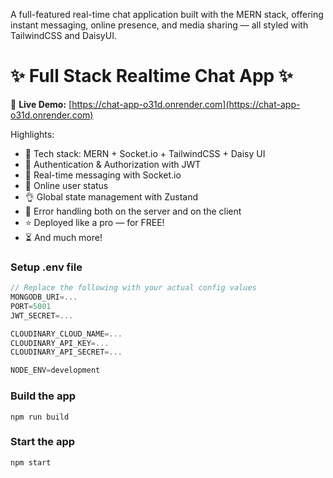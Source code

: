 A full-featured real-time chat application built with the MERN stack, offering instant messaging, online presence, and media sharing — all styled with TailwindCSS and DaisyUI.

# ✨ Full Stack Realtime Chat App ✨

🚀 **Live Demo:** [https://chat-app-o31d.onrender.com](https://chat-app-o31d.onrender.com)

Highlights:

- 🌟 Tech stack: MERN + Socket.io + TailwindCSS + Daisy UI
- 🎃 Authentication & Authorization with JWT
- 👾 Real-time messaging with Socket.io
- 🚀 Online user status
- 👌 Global state management with Zustand
- 🐞 Error handling both on the server and on the client
- ⭐ Deployed like a pro — for FREE!
- ⏳ And much more!

### Setup .env file

```js
// Replace the following with your actual config values
MONGODB_URI=...
PORT=5001
JWT_SECRET=...

CLOUDINARY_CLOUD_NAME=...
CLOUDINARY_API_KEY=...
CLOUDINARY_API_SECRET=...

NODE_ENV=development
```

### Build the app

```shell
npm run build
```

### Start the app

```shell
npm start
```
